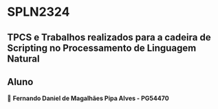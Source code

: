 # SPLN2324

## TPCS e Trabalhos realizados para a cadeira de Scripting no Processamento de Linguagem Natural

## Aluno

👤 **Fernando Daniel de Magalhães Pipa Alves - PG54470**